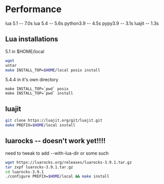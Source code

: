 # Performance

lua 5.1 -- 7.0s
lua 5.4 -- 5.6s
python3.9 -- 4.5s
pypy3.9 -- 3.1s
luajit -- 1.3s



## Lua installations

5.1 in $HOME/local
```sh
wget
untar
make INSTALL_TOP=$HOME/local posix install
```

5.4.4 in it's own directory

```
make INSTALL_TOP=`pwd` posix
make INSTALL_TOP=`pwd` install
```

## luajit

```sh
git clone https://luajit.org/git/luajit.git
make PREFIX=$HOME/local install
```

## luarocks -- doesn't work yet!!!!

need to tweak to add --with-lua-dir  or some such

```sh
wget https://luarocks.org/releases/luarocks-3.9.1.tar.gz
tar zxpf luarocks-3.9.1.tar.gz
cd luarocks-3.9.1
./configure PREFIX=$HOME/local && make install
```
